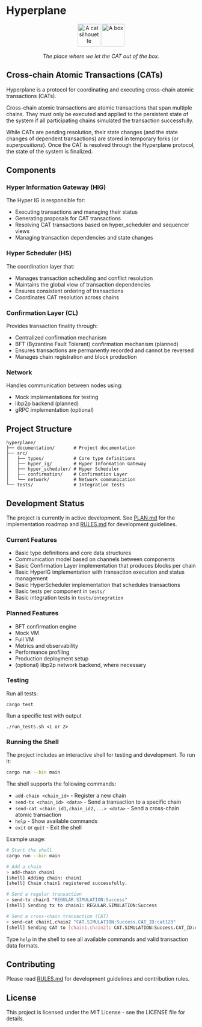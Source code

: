 # Hyperplane

<p align="center">
  <img src="documentation/cat.jpg" alt="A cat silhouette" width="60"/>
  <img src="documentation/box.jpg" alt="A box" width="60"/>
</p>

<p align="center">
  <em>The place where we let the CAT out of the box.</em>
</p>

## Cross-chain Atomic Transactions (CATs)

Hyperplane is a protocol for coordinating and executing cross-chain atomic transactions (CATs).

Cross-chain atomic transactions are atomic transactions that span multiple chains. They must only be executed and applied to the persistent state of the system if all participating chains simulated the transaction successfully.

While CATs are pending resolution, their state changes (and the state changes of dependent transactions) are stored in temporary forks (or *superpositions*). Once the CAT is resolved through the Hyperplane protocol, the state of the system is finalized.

## Components

### Hyper Information Gateway (HIG)
The Hyper IG is responsible for:
- Executing transactions and managing their status
- Generating proposals for CAT transactions
- Resolving CAT transactions based on hyper_scheduler and sequencer views
- Managing transaction dependencies and state changes

### Hyper Scheduler (HS)
The coordination layer that:
- Manages transaction scheduling and conflict resolution
- Maintains the global view of transaction dependencies
- Ensures consistent ordering of transactions
- Coordinates CAT resolution across chains

### Confirmation Layer (CL)
Provides transaction finality through:
- Centralized confirmation mechanism
- BFT (Byzantine Fault Tolerant) confirmation mechanism (planned)
- Ensures transactions are permanently recorded and cannot be reversed
- Manages chain registration and block production

### Network
Handles communication between nodes using:
- Mock implementations for testing
- libp2p backend (planned)
- gRPC implementation (optional)

## Project Structure
```
hyperplane/
├── documentation/       # Project documentation
├── src/
│   ├── types/           # Core type definitions
│   ├── hyper_ig/        # Hyper Information Gateway
│   ├── hyper_scheduler/ # Hyper Scheduler
│   ├── confirmation/    # Confirmation Layer
│   └── network/         # Network communication
└── tests/               # Integration tests
```

## Development Status

The project is currently in active development. See [PLAN.md](PLAN.md) for the implementation roadmap and [RULES.md](RULES.md) for development guidelines.

### Current Features
- Basic type definitions and core data structures
- Communication model based on channels between components
- Basic Confirmation Layer implementation that produces blocks per chain
- Basic HyperIG implementation with transaction execution and status management
- Basic HyperScheduler implementation that schedules transactions
- Basic tests per component in `tests/`
- Basic integration tests in `tests/integration`

### Planned Features
- BFT confirmation engine
- Mock VM
- Full VM
- Metrics and observability
- Performance profiling
- Production deployment setup
- (optional) libp2p network backend, where necessary

### Testing

Run all tests:
```
cargo test
```

Run a specific test with output
```
./run_tests.sh <1 or 2>
```

### Running the Shell

The project includes an interactive shell for testing and development. To run it:

```bash
cargo run --bin main
```

The shell supports the following commands:
- `add-chain <chain_id>` - Register a new chain
- `send-tx <chain_id> <data>` - Send a transaction to a specific chain
- `send-cat <chain_id1,chain_id2,...> <data>` - Send a cross-chain atomic transaction
- `help` - Show available commands
- `exit` or `quit` - Exit the shell

Example usage:
```bash
# Start the shell
cargo run --bin main

# Add a chain
> add-chain chain1
[shell] Adding chain: chain1
[shell] Chain chain1 registered successfully.

# Send a regular transaction
> send-tx chain1 "REGULAR.SIMULATION:Success"
[shell] Sending tx to chain1: REGULAR.SIMULATION:Success

# Send a cross-chain transaction (CAT)
> send-cat chain1,chain2 "CAT.SIMULATION:Success.CAT_ID:cat123"
[shell] Sending CAT to [chain1,chain2]: CAT.SIMULATION:Success.CAT_ID:cat123
```

Type `help` in the shell to see all available commands and valid transaction data formats.

## Contributing

Please read [RULES.md](RULES.md) for development guidelines and contribution rules.

## License

This project is licensed under the MIT License - see the LICENSE file for details.